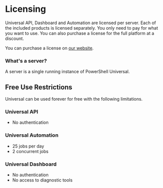# Licensing

Universal API, Dashboard and Automation are licensed per server. Each of the included products is licensed separately. You only need to pay for what you want to use. You can also purchase a license for the full platform at a discount. 

You can purchase a license on [our website](https://ironmansoftware.com/pricing). 

### What's a server? 

A server is a single running instance of PowerShell Universal. 

## Free Use Restrictions

Universal can be used forever for free with the following limitations.

### Universal API

* No authentication

### Universal Automation

* 25 jobs per day
* 2 concurrent jobs

### Universal Dashboard

* No authentication
* No access to diagnostic tools



